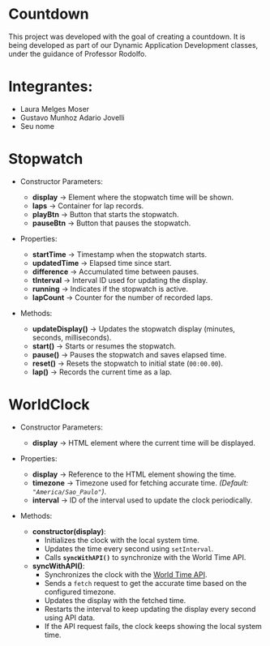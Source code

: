 # Countdown
This project was developed with the goal of creating a countdown. It is being developed as part of our Dynamic Application Development classes, under the guidance of Professor Rodolfo.

# Integrantes:
- Laura Melges Moser
- Gustavo Munhoz Adario Jovelli
- Seu nome

# Stopwatch
  - Constructor Parameters:
    - **display** → Element where the stopwatch time will be shown.  
    - **laps** → Container for lap records.  
    - **playBtn** → Button that starts the stopwatch.  
    - **pauseBtn** → Button that pauses the stopwatch.  

  - Properties:
    - **startTime** → Timestamp when the stopwatch starts.  
    - **updatedTime** → Elapsed time since start.  
    - **difference** → Accumulated time between pauses.  
    - **tInterval** → Interval ID used for updating the display.  
    - **running** → Indicates if the stopwatch is active.  
    - **lapCount** → Counter for the number of recorded laps.  

  - Methods:
    - **updateDisplay()** → Updates the stopwatch display (minutes, seconds, milliseconds).  
    - **start()** → Starts or resumes the stopwatch.  
    - **pause()** → Pauses the stopwatch and saves elapsed time.  
    - **reset()** → Resets the stopwatch to initial state (`00:00.00`).  
    - **lap()** → Records the current time as a lap.

# WorldClock
  - Constructor Parameters:
    - **display** → HTML element where the current time will be displayed.

  - Properties:
    - **display** → Reference to the HTML element showing the time.
    - **timezone** → Timezone used for fetching accurate time. *(Default: `"America/Sao_Paulo"`)*.
    - **interval** → ID of the interval used to update the clock periodically.

  - Methods:
    - **constructor(display)**:
      - Initializes the clock with the local system time.
      - Updates the time every second using `setInterval`.
      - Calls **`syncWithAPI()`** to synchronize with the World Time API.
    - **syncWithAPI()**: 
      - Synchronizes the clock with the [World Time API](https://worldtimeapi.org/).
      - Sends a `fetch` request to get the accurate time based on the configured timezone.
      - Updates the display with the fetched time.
      - Restarts the interval to keep updating the display every second using API data.
      - If the API request fails, the clock keeps showing the local system time.
